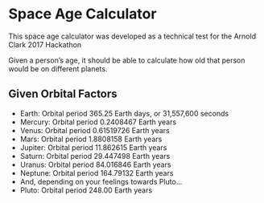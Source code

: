 # Space Age Calculator

This space age calculator was developed as a technical test for the Arnold Clark 2017 Hackathon

Given a person’s age, it should be able to calculate how old that person would be on different planets.

## Given Orbital Factors

* Earth: Orbital period 365.25 Earth days, or 31,557,600 seconds
* Mercury: Orbital period 0.2408467 Earth years
* Venus: Orbital period 0.61519726 Earth years
* Mars: Orbital period 1.8808158 Earth years
* Jupiter: Orbital period 11.862615 Earth years
* Saturn: Orbital period 29.447498 Earth years
* Uranus: Orbital period 84.016846 Earth years
* Neptune: Orbital period 164.79132 Earth years
* And, depending on your feelings towards Pluto...
* Pluto: Orbital period 248.00 Earth years

